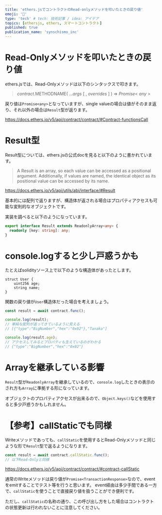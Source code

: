 ```yaml
---
title: 'ethers.jsでコントラクトのRead-onlyメソッドを叩いたときの戻り値'
emoji: '🐊'
type: 'tech' # tech: 技術記事 / idea: アイデア
topics: [ethersjs, ethers, スマートコントラクト]
published: true
publication_name: 'synschismo_inc'
---
```


# Read-Onlyメソッドを叩いたときの戻り値

ethers.jsでは、Read-Onlyメソッドは以下のシンタックスで叩きます。

> _contract_.METHODNAME( ..._args_ [ , _overrides_ ] ) ⇒ _Promise_< _any_ >

戻り値は`Promise<any>`となっていますが、single valueの場合は値がそのまま返り、それ以外の場合は`Result`型が返ります。

https://docs.ethers.io/v5/api/contract/contract/#Contract-functionsCall

# Result型

Result型については、ethers.jsの公式docを見ると以下のように書かれています。

> A Result is an array, so each value can be accessed as a positional argument.
> Additionally, if values are named, the identical object as its positional value can be accessed by its name.

https://docs.ethers.io/v5/api/utils/abi/interface/#Result

基本的には配列で返りますが、構造体が返される場合はプロパティアクセスも可能な変則的なオブジェクトです。

実装を調べると以下のようになっています。

```ts
export interface Result extends ReadonlyArray<any> {
  readonly [key: string]: any;
}
```

# console.logすると少し戸惑うかも

たとえばsolidityソース上で以下のような構造体があったとします。

```sol
struct User {
    uint256 age;
    string name;
}
```

関数の戻り値が`User`構造体だった場合を考えましょう。

```js
const result = await contract.func();

console.log(result);
// 単純な配列が返ってきているように見える
// [{"type":"BigNumber","hex":"0x02"},"Tanaka"]

console.log(result.age);
// アクセスしてみるとプロパティも生えているのがわかる
// {"type":"BigNumber","hex":"0x02"}
```

# Arrayを継承している影響

`Result`型が`ReadonlyArray`を継承しているので、`console.log`したときの表示のされ方も`Array`に準拠する形になっています。

オブジェクトのプロパティアクセスが出来るので、`Object.keys()`などを使用すると多少戸惑うかもしれません。

# 【参考】callStaticでも同様

Writeメソッドであっても、`callStatic`を使用するとRead-Onlyメソッドと同じような形で`Result`型で返るようになります。

```js
const result = await contract.callStatic.func();
// 以下Read-Onlyと同様
```

https://docs.ethers.io/v5/api/contract/contract/#contract-callStatic

通常のWriteメソッドは戻り値が`Promise<TransactionResponse>`なので、eventをemitすることでテスト等を行うと思います。
event経由は多少手間である一方で、`callStatic`を使うことで直接戻り値を扱うことができ便利です。

ただし、`callStatic`の名称の通り、この呼び出し方をした場合はコントラクトの状態更新は行われないことに注意してください。
